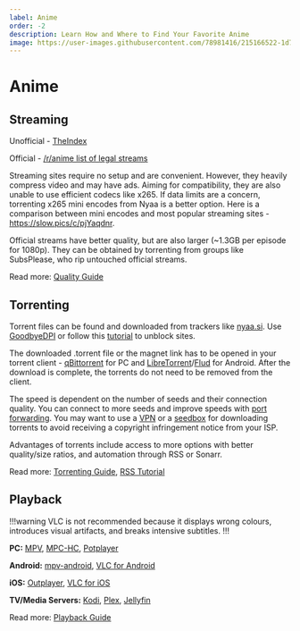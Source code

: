 ```yaml
---
label: Anime
order: -2
description: Learn How and Where to Find Your Favorite Anime
image: https://user-images.githubusercontent.com/78981416/215166522-1d7358e8-bec2-4a54-a9ec-71deab646e56.gif
---
```


# Anime

## Streaming

Unofficial - [TheIndex](https://theindex.moe/)

Official - [/r/anime list of legal streams](https://www.reddit.com/r/anime/wiki/legal_streams)

Streaming sites require no setup and are convenient. However, they heavily compress video and may have ads. Aiming for compatibility, they are also unable to use efficient codecs like x265. If data limits are a concern, torrenting x265 mini encodes from Nyaa is a better option. Here is a comparison between mini encodes and most popular streaming sites - https://slow.pics/c/pjYaqdnr.

Official streams have better quality, but are also larger (~1.3GB per episode for 1080p). They can be obtained by torrenting from groups like SubsPlease, who rip untouched official streams.

Read more: [Quality Guide](/guides/quality)

## Torrenting

Torrent files can be found and downloaded from trackers like [nyaa.si](https://nyaa.si). Use [GoodbyeDPI](https://github.com/ValdikSS/GoodbyeDPI) or follow this [tutorial](/tutorials/unblock) to unblock sites.

The downloaded .torrent file or the magnet link has to be opened in your torrent client - [qBittorrent](https://www.qbittorrent.org/download.php) for PC and [LibreTorrent](https://play.google.com/store/apps/details?id=org.proninyaroslav.libretorrent)/[Flud](https://play.google.com/store/apps/details?id=com.delphicoder.flud) for Android. After the download is complete, the torrents do not need to be removed from the client.

The speed is dependent on the number of seeds and their connection quality. You can connect to more seeds and improve speeds with [port forwarding](/guides/torrenting#how-to-port-forward). You may want to use a [VPN](/faq/vpn) or a [seedbox](/guides/torrenting#what-is-a-seedbox) for downloading torrents to avoid receiving a copyright infringement notice from your ISP.

Advantages of torrents include access to more options with better quality/size ratios, and automation through RSS or Sonarr.

Read more: [Torrenting Guide](/guides/torrenting), [RSS Tutorial](/tutorials/rss)

## Playback

!!!warning
VLC is not recommended because it displays wrong colours, introduces visual artifacts, and breaks intensive subtitles.
!!!

**PC:** [MPV](https://mpv.io/installation/), [MPC-HC](https://github.com/clsid2/mpc-hc/releases), [Potplayer](https://potplayer.daum.net)

**Android:** [mpv-android](https://play.google.com/store/apps/details?id=is.xyz.mpv&hl=lv&gl=US), [VLC for Android](https://play.google.com/store/apps/details?id=org.videolan.vlc)

**iOS:** [Outplayer](https://apps.apple.com/us/app/outplayer/id1449923287), [VLC for iOS](https://apps.apple.com/us/app/vlc-media-player/id650377962)

**TV/Media Servers:** [Kodi](https://kodi.tv), [Plex](https://www.plex.tv/), [Jellyfin](https://jellyfin.org/)

Read more: [Playback Guide](/guides/playback)
